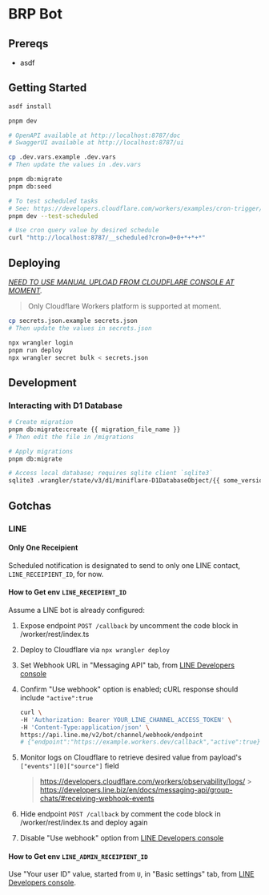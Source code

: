 # BRP Bot

## Prereqs

- asdf

## Getting Started

```sh
asdf install

pnpm dev

# OpenAPI available at http://localhost:8787/doc
# SwaggerUI available at http://localhost:8787/ui

cp .dev.vars.example .dev.vars
# Then update the values in .dev.vars

pnpm db:migrate
pnpm db:seed

# To test scheduled tasks
# See: https://developers.cloudflare.com/workers/examples/cron-trigger/#test-cron-triggers-using-wrangler
pnpm dev --test-scheduled

# Use cron query value by desired schedule
curl "http://localhost:8787/__scheduled?cron=0+0+*+*+*"
```

## Deploying

_[NEED TO USE MANUAL UPLOAD FROM CLOUDFLARE CONSOLE AT MOMENT](https://github.com/cloudflare/workers-sdk/issues/7287)._

> Only Cloudflare Workers platform is supported at moment.

```sh
cp secrets.json.example secrets.json
# Then update the values in secrets.json

npx wrangler login
pnpm run deploy
npx wrangler secret bulk < secrets.json
```

## Development

### Interacting with D1 Database

```sh
# Create migration
pnpm db:migrate:create {{ migration_file_name }}
# Then edit the file in /migrations

# Apply migrations
pnpm db:migrate

# Access local database; requires sqlite client `sqlite3`
sqlite3 .wrangler/state/v3/d1/miniflare-D1DatabaseObject/{{ some_version }}.sqlite
```

## Gotchas

### LINE

#### Only One Receipient

Scheduled notification is designated to send to only one LINE contact, `LINE_RECEIPIENT_ID`, for now.

#### How to Get env `LINE_RECEIPIENT_ID`

Assume a LINE bot is already configured:

1. Expose endpoint `POST /callback` by uncomment the code block in /worker/rest/index.ts
2. Deploy to Cloudflare via `npx wrangler deploy`
3. Set Webhook URL in "Messaging API" tab, from [LINE Developers console](https://developers.line.biz/console)
4. Confirm "Use webhook" option is enabled; cURL response should include `"active":true`

   ```sh
   curl \
   -H 'Authorization: Bearer YOUR_LINE_CHANNEL_ACCESS_TOKEN' \
   -H 'Content-Type:application/json' \
   https://api.line.me/v2/bot/channel/webhook/endpoint
   # {"endpoint":"https://example.workers.dev/callback","active":true}
   ```

5. Monitor logs on Cloudflare to retrieve desired value from payload's `["events"][0]["source"]` field

   > https://developers.cloudflare.com/workers/observability/logs/ > https://developers.line.biz/en/docs/messaging-api/group-chats/#receiving-webhook-events

6. Hide endpoint `POST /callback` by comment the code block in /worker/rest/index.ts and deploy again
7. Disable "Use webhook" option from [LINE Developers console](https://developers.line.biz/console)

#### How to Get env `LINE_ADMIN_RECEIPIENT_ID`

Use "Your user ID" value, started from `U`, in "Basic settings" tab, from [LINE Developers console](https://developers.line.biz/console).
